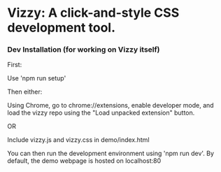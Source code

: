 # Vizzy: A click-and-style CSS development tool.

### Dev Installation (for working on Vizzy itself)

First:

Use 'npm run setup'

Then either:

Using Chrome, go to chrome://extensions, enable developer mode, and load the vizzy repo using the "Load unpacked extension" button.

OR

Include vizzy.js and vizzy.css in demo/index.html

You can then run the development environment using 'npm run dev'. By default, the demo webpage is hosted on localhost:80